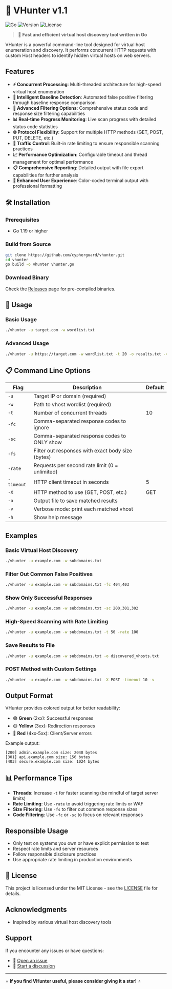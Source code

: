 # 🎯 VHunter v1.1

![Go](https://img.shields.io/badge/Go-00ADD8?style=for-the-badge&logo=go&logoColor=white)
![Version](https://img.shields.io/badge/Version-1.1-blue?style=for-the-badge)
![License](https://img.shields.io/badge/License-MIT-green?style=for-the-badge)

> 🚀 **Fast and efficient virtual host discovery tool written in Go**

VHunter is a powerful command-line tool designed for virtual host enumeration and discovery. It performs concurrent HTTP requests with custom Host headers to identify hidden virtual hosts on web servers.

## Features

- **⚡ Concurrent Processing**: Multi-threaded architecture for high-speed virtual host enumeration
- **🎯 Intelligent Baseline Detection**: Automated false positive filtering through baseline response comparison
- **🔧 Advanced Filtering Options**: Comprehensive status code and response size filtering capabilities
- **📊 Real-time Progress Monitoring**: Live scan progress with detailed status code statistics
- **🌐 Protocol Flexibility**: Support for multiple HTTP methods (GET, POST, PUT, DELETE, etc.)
- **🚦 Traffic Control**: Built-in rate limiting to ensure responsible scanning practices
- **📈 Performance Optimization**: Configurable timeout and thread management for optimal performance
- **📋 Comprehensive Reporting**: Detailed output with file export capabilities for further analysis
- **🎨 Enhanced User Experience**: Color-coded terminal output with professional formatting

## 🛠️ Installation

### Prerequisites
- Go 1.19 or higher

### Build from Source
```bash
git clone https://github.com/cypherguard/vhunter.git
cd vhunter
go build -o vhunter vhunter.go
```

### Download Binary
Check the [Releases](https://github.com/cypherguard/vhunter/releases) page for pre-compiled binaries.

## 🚀 Usage

### Basic Usage
```bash
./vhunter -u target.com -w wordlist.txt
```

### Advanced Usage
```bash
./vhunter -u https://target.com -w wordlist.txt -t 20 -o results.txt -v
```

## 📋 Command Line Options

| Flag | Description | Default |
|------|-------------|---------|
| `-u`  |  Target IP or domain (required)
| `-w`  |  Path to vhost wordlist (required) 
| `-t`  |  Number of concurrent threads |   10 |
| `-fc` |  Comma-separated response codes to ignore 
| `-sc` |  Comma-separated response codes to ONLY show
| `-fs` |  Filter out responses with exact body size (bytes)
| `-rate` |  Requests per second rate limit (0 = unlimited) 
| `-timeout` |  HTTP client timeout in seconds |   5 |
| `-X`  |  HTTP method to use (GET, POST, etc.) | GET |
| `-o`  |  Output file to save matched results 
| `-v`  |  Verbose mode: print each matched vhost 
| `-h`  |  Show help message 

##  Examples

### Basic Virtual Host Discovery
```bash
./vhunter -u example.com -w subdomains.txt
```

### Filter Out Common False Positives
```bash
./vhunter -u example.com -w subdomains.txt -fc 404,403
```

### Show Only Successful Responses
```bash
./vhunter -u example.com -w subdomains.txt -sc 200,301,302
```

### High-Speed Scanning with Rate Limiting
```bash
./vhunter -u example.com -w subdomains.txt -t 50 -rate 100
```

### Save Results to File
```bash
./vhunter -u example.com -w subdomains.txt -o discovered_vhosts.txt
```

### POST Method with Custom Settings
```bash
./vhunter -u example.com -w subdomains.txt -X POST -timeout 10 -v
```

##  Output Format

VHunter provides colored output for better readability:

- 🟢 **Green** (2xx): Successful responses
- 🟡 **Yellow** (3xx): Redirection responses  
- 🔴 **Red** (4xx-5xx): Client/Server errors

Example output:
```
[200] admin.example.com size: 2048 bytes
[301] api.example.com size: 156 bytes
[403] secure.example.com size: 1024 bytes
```



## 📊 Performance Tips

- **Threads**: Increase `-t` for faster scanning (be mindful of target server limits)
- **Rate Limiting**: Use `-rate` to avoid triggering rate limits or WAF
- **Size Filtering**: Use `-fs` to filter out common response sizes
- **Code Filtering**: Use `-fc` or `-sc` to focus on relevant responses

##  Responsible Usage

-  Only test on systems you own or have explicit permission to test
-  Respect rate limits and server resources
-  Follow responsible disclosure practices
-  Use appropriate rate limiting in production environments

## 📜 License

This project is licensed under the MIT License - see the [LICENSE](LICENSE) file for details.

## Acknowledgments

- Inspired by various virtual host discovery tools

##  Support

If you encounter any issues or have questions:
- 🐛 [Open an issue](https://github.com/cypherguard/vhunter/issues)
- 💬 [Start a discussion](https://github.com/cypherguard/vhunter/discussions)

---

⭐ **If you find VHunter useful, please consider giving it a star!** ⭐
